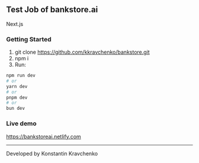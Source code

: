 ## Test Job of bankstore.ai

Next.js

### Getting Started

1. git clone https://github.com/kkravchenko/bankstore.git
2. npm i
3. Run:

```bash
npm run dev
# or
yarn dev
# or
pnpm dev
# or
bun dev
```

### Live demo

https://bankstoreai.netlify.com

---

Developed by Konstantin Kravchenko
